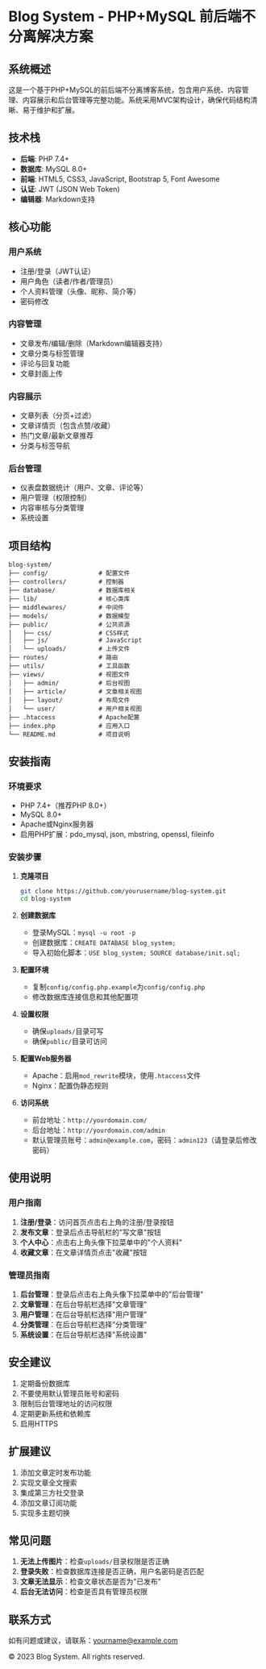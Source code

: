 # Blog System - PHP+MySQL 前后端不分离解决方案

## 系统概述
这是一个基于PHP+MySQL的前后端不分离博客系统，包含用户系统、内容管理、内容展示和后台管理等完整功能。系统采用MVC架构设计，确保代码结构清晰、易于维护和扩展。

## 技术栈
- **后端**: PHP 7.4+
- **数据库**: MySQL 8.0+
- **前端**: HTML5, CSS3, JavaScript, Bootstrap 5, Font Awesome
- **认证**: JWT (JSON Web Token)
- **编辑器**: Markdown支持

## 核心功能
### 用户系统
- 注册/登录（JWT认证）
- 用户角色（读者/作者/管理员）
- 个人资料管理（头像、昵称、简介等）
- 密码修改

### 内容管理
- 文章发布/编辑/删除（Markdown编辑器支持）
- 文章分类与标签管理
- 评论与回复功能
- 文章封面上传

### 内容展示
- 文章列表（分页+过滤）
- 文章详情页（包含点赞/收藏）
- 热门文章/最新文章推荐
- 分类与标签导航

### 后台管理
- 仪表盘数据统计（用户、文章、评论等）
- 用户管理（权限控制）
- 内容审核与分类管理
- 系统设置

## 项目结构
```
blog-system/
├── config/              # 配置文件
├── controllers/         # 控制器
├── database/            # 数据库相关
├── lib/                 # 核心类库
├── middlewares/         # 中间件
├── models/              # 数据模型
├── public/              # 公共资源
│   ├── css/             # CSS样式
│   ├── js/              # JavaScript
│   └── uploads/         # 上传文件
├── routes/              # 路由
├── utils/               # 工具函数
├── views/               # 视图文件
│   ├── admin/           # 后台视图
│   ├── article/         # 文章相关视图
│   ├── layout/          # 布局文件
│   └── user/            # 用户相关视图
├── .htaccess            # Apache配置
├── index.php            # 应用入口
└── README.md            # 项目说明
```

## 安装指南
### 环境要求
- PHP 7.4+（推荐PHP 8.0+）
- MySQL 8.0+
- Apache或Nginx服务器
- 启用PHP扩展：pdo_mysql, json, mbstring, openssl, fileinfo

### 安装步骤
1. **克隆项目**
   ```bash
   git clone https://github.com/yourusername/blog-system.git
   cd blog-system
   ```

2. **创建数据库**
   - 登录MySQL：`mysql -u root -p`
   - 创建数据库：`CREATE DATABASE blog_system;`
   - 导入初始化脚本：`USE blog_system; SOURCE database/init.sql;`

3. **配置环境**
   - 复制`config/config.php.example`为`config/config.php`
   - 修改数据库连接信息和其他配置项

4. **设置权限**
   - 确保`uploads/`目录可写
   - 确保`public/`目录可访问

5. **配置Web服务器**
   - Apache：启用`mod_rewrite`模块，使用`.htaccess`文件
   - Nginx：配置伪静态规则

6. **访问系统**
   - 前台地址：`http://yourdomain.com/`
   - 后台地址：`http://yourdomain.com/admin`
   - 默认管理员账号：`admin@example.com`，密码：`admin123`（请登录后修改密码）

## 使用说明
### 用户指南
1. **注册/登录**：访问首页点击右上角的注册/登录按钮
2. **发布文章**：登录后点击导航栏的"写文章"按钮
3. **个人中心**：点击右上角头像下拉菜单中的"个人资料"
4. **收藏文章**：在文章详情页点击"收藏"按钮

### 管理员指南
1. **后台管理**：登录后点击右上角头像下拉菜单中的"后台管理"
2. **文章管理**：在后台导航栏选择"文章管理"
3. **用户管理**：在后台导航栏选择"用户管理"
4. **分类管理**：在后台导航栏选择"分类管理"
5. **系统设置**：在后台导航栏选择"系统设置"

## 安全建议
1. 定期备份数据库
2. 不要使用默认管理员账号和密码
3. 限制后台管理地址的访问权限
4. 定期更新系统和依赖库
5. 启用HTTPS

## 扩展建议
1. 添加文章定时发布功能
2. 实现文章全文搜索
3. 集成第三方社交登录
4. 添加文章订阅功能
5. 实现多主题切换

## 常见问题
1. **无法上传图片**：检查`uploads/`目录权限是否正确
2. **登录失败**：检查数据库连接是否正确，用户名密码是否匹配
3. **文章无法显示**：检查文章状态是否为"已发布"
4. **后台无法访问**：检查是否具有管理员权限

## 联系方式
如有问题或建议，请联系：[yourname@example.com](mailto:yourname@example.com)

© 2023 Blog System. All rights reserved.